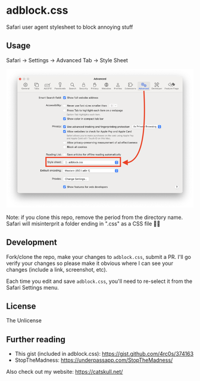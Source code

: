 # adblock.css
Safari user agent stylesheet to block annoying stuff

## Usage

Safari -> Settings -> Advanced Tab -> Style Sheet

![Select the Style Sheet dropdown in the advanced tab of Safafi settings and navigate to your local css file](setup.png)

Note: if you clone this repo, remove the period from the directory name. Safari will misinterprit a folder ending in ".css" as a CSS file 🤦‍♂️

## Development

Fork/clone the repo, make your changes to `adblock.css`, submit a PR. I'll go verify your changes so please make it obvious where I can see your changes (include a link, screenshot, etc).

Each time you edit and save `adblock.css`, you'll need to re-select it from the Safari Settings menu.

## License

The Unlicense

## Further reading

- This gist (included in adblock.css): https://gist.github.com/4rc0s/374163
- StopTheMadness: https://underpassapp.com/StopTheMadness/

Also check out my website: https://catskull.net/